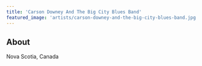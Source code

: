 ```yaml
---
title: 'Carson Downey And The Big City Blues Band'
featured_image: 'artists/carson-downey-and-the-big-city-blues-band.jpg'
---
```


## About

Nova Scotia, Canada
